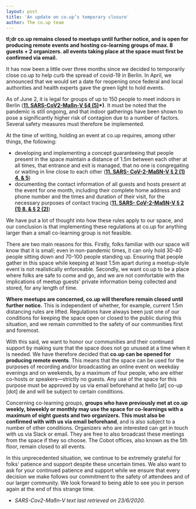 ```yaml
---
layout: post
title: 'An update on co.up’s temporary closure'
author: The co.up team
---
```

**tl;dr co.up remains closed to meetups until further notice, and is open for producing remote events and hosting co-learning groups of max. 8 guests + 2 organizers. all events taking place at the space must first be confirmed via email.**

It has now been a little over three months since we decided to temporarily close co.up to help curb the spread of covid-19 in Berlin. In April, we announced that we would set a date for reopening once federal and local authorities and health experts gave the green light to hold events.

As of June 2, it is legal for groups of up to 150 people to meet indoors in Berlin (**[11. SARS-CoV2-Maßn-V §4 (5)](https://www.berlin.de/corona/massnahmen/verordnung/)*)**. It must be noted that the pandemic is still ongoing, and that indoor gatherings have been shown to pose a significantly higher risk of contagion due to a number of factors. Several safety measures must therefore be implemented.

At the time of writing, holding an event at co.up requires, among other things, the following:

- developing and implementing a concept guaranteeing that people present in the space maintain a distance of 1.5m between each other at all times, that entrance and exit is managed, that no one is congregating or waiting in line close to each other (**[11. SARS- CoV-2-MaßN-V § 2 (1) 4. & 5](https://www.berlin.de/corona/massnahmen/verordnung/)**)
- documenting the contact information of all guests and hosts present at the event for one month, including their complete home address and phone number and the times and duration of their visit, for the necessary purposes of contact tracing (**[11. SARS- CoV-2-MaßN-V § 2 (1) 8. & § 2 (2)](https://www.berlin.de/corona/massnahmen/verordnung/)**)

We have put a lot of thought into how these rules apply to our space, and our conclusion is that implementing these regulations at co.up for anything larger than a small co-learning group is not feasible.

There are two main reasons for this. Firstly, folks familiar with our space will know that it is small; even in non-pandemic times, it can only hold 30-40 people sitting down and 70-100 people standing up. Ensuring that people gather in this space while keeping at least 1.5m apart during a meetup-style event is not realistically enforceable. Secondly, we want co.up to be a place where folks are safe to come and go, and we are not comfortable with the implications of meetup guests' private information being collected and stored, for any length of time.

**Where meetups are concerned, co.up will therefore remain closed until further notice.** This is independent of whether, for example, current 1.5m distancing rules are lifted. Regulations have always been just one of our conditions for keeping the space open or closed to the public during this situation, and we remain committed to the safety of our communities first and foremost.

With this said, we want to honor our communities and their continued support by making sure that the space does not go unused at a time when it is needed. We have therefore decided that **co.up can be opened for producing remote events**. This means that the space can be used for the purposes of recording and/or broadcasting an online event on weekday evenings and on weekends, by a maximum of four people, who are either co-hosts or speakers—strictly no guests. Any use of the space for this purpose must be approved by us via email beforehand at hello [at] co-up [dot] de and will be subject to certain conditions.

Concerning co-learning groups, **groups who have previously met at co.up weekly, biweekly or monthly may use the space for co-learnings with a maximum of eight guests and two organizers. This must also be confirmed with with us via email beforehand**, and is also subject to a number of other conditions. Organizers who are interested can get in touch with us via Slack or email. They are free to also broadcast these meetings from the space if they so choose. The Cobot offices, also known as the 5th floor, remain closed to all events.

In this unprecedented situation, we continue to be extremely grateful for folks' patience and support despite these uncertain times. We also want to ask for your continued patience and support while we ensure that every decision we make follows our commitment to the safety of attendees and of our larger community. We look forward to being able to see you in person again at the end of this strange time.

- *SARS-Cov2-Maßn-V text last retrieved on 23/6/2020.*
